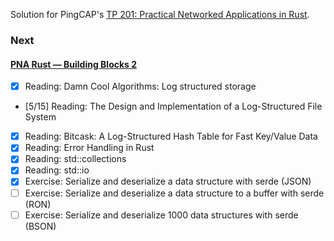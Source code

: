 Solution for PingCAP's [TP 201: Practical Networked Applications in Rust](https://github.com/pingcap/talent-plan/blob/master/courses/rust/README.md).

### Next

#### [PNA Rust — Building Blocks 2](https://github.com/kafji/talent-plan/blob/master/courses/rust/building-blocks/bb-2.md)

- [x] Reading: Damn Cool Algorithms: Log structured storage
- [5/15] Reading: The Design and Implementation of a Log-Structured File System
- [x] Reading: Bitcask: A Log-Structured Hash Table for Fast Key/Value Data
- [x] Reading: Error Handling in Rust
- [x] Reading: std::collections
- [x] Reading: std::io
- [x] Exercise: Serialize and deserialize a data structure with serde (JSON)
- [ ] Exercise: Serialize and deserialize a data structure to a buffer with serde (RON)
- [ ] Exercise: Serialize and deserialize 1000 data structures with serde (BSON)
